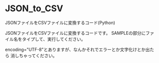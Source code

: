 # JSON_to_CSV
JSONファイルをCSVファイルに変換するコード(Python)

JSONファイルをCSVファイルに変換するコードです。
SAMPLEの部分にファイル名をタイプして、実行してください。

encoding="UTF-8"とありますが、なんかそれでエラーとか文字化けとか出たら
消しちゃってください。
